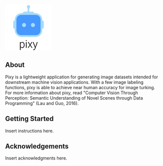 <img src="pixy-logo.jpg" width="150"/>

## About
Pixy is a lightweight application for generating image datasets intended for downstream machine vision applications. With a few image labeling functions, pixy is able to achieve near human accuracy for image turking. For more information about pixy, read "Computer Vision Through Perception: Semantic Understanding of Novel Scenes through Data Programming" (Lau and Guo, 2016).

## Getting Started 
Insert instructions here.

## Acknowledgements 
Insert acknowledgments here.
